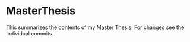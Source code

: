 # MasterThesis

This summarizes the contents of my Master Thesis. For changes see the individual commits.
